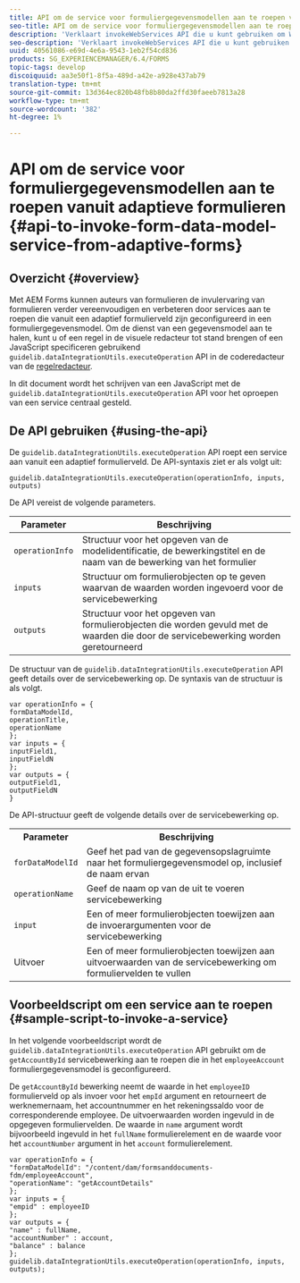 ```yaml
---
title: API om de service voor formuliergegevensmodellen aan te roepen vanuit adaptieve formulieren
seo-title: API om de service voor formuliergegevensmodellen aan te roepen vanuit adaptieve formulieren
description: 'Verklaart invokeWebServices API die u kunt gebruiken om Webdiensten aan te halen die in WSDL van binnen een adaptief vormgebied worden geschreven. '
seo-description: 'Verklaart invokeWebServices API die u kunt gebruiken om Webdiensten aan te halen die in WSDL van binnen een adaptief vormgebied worden geschreven. '
uuid: 40561086-e69d-4e6a-9543-1eb2f54cd836
products: SG_EXPERIENCEMANAGER/6.4/FORMS
topic-tags: develop
discoiquuid: aa3e50f1-8f5a-489d-a42e-a928e437ab79
translation-type: tm+mt
source-git-commit: 13d364ec820b48fb8b80da2ffd30faeeb7813a28
workflow-type: tm+mt
source-wordcount: '382'
ht-degree: 1%

---
```



# API om de service voor formuliergegevensmodellen aan te roepen vanuit adaptieve formulieren {#api-to-invoke-form-data-model-service-from-adaptive-forms}

## Overzicht {#overview}

Met AEM Forms kunnen auteurs van formulieren de invulervaring van formulieren verder vereenvoudigen en verbeteren door services aan te roepen die vanuit een adaptief formulierveld zijn geconfigureerd in een formuliergegevensmodel. Om de dienst van een gegevensmodel aan te halen, kunt u of een regel in de visuele redacteur tot stand brengen of een JavaScript specificeren gebruikend `guidelib.dataIntegrationUtils.executeOperation` API in de coderedacteur van de [regelredacteur](/help/forms/using/rule-editor.md).

In dit document wordt het schrijven van een JavaScript met de `guidelib.dataIntegrationUtils.executeOperation` API voor het oproepen van een service centraal gesteld.

## De API gebruiken {#using-the-api}

De `guidelib.dataIntegrationUtils.executeOperation` API roept een service aan vanuit een adaptief formulierveld. De API-syntaxis ziet er als volgt uit:

```
guidelib.dataIntegrationUtils.executeOperation(operationInfo, inputs, outputs)
```

De API vereist de volgende parameters.

| Parameter | Beschrijving |
|---|---|
| `operationInfo` | Structuur voor het opgeven van de modelidentificatie, de bewerkingstitel en de naam van de bewerking van het formulier |
| `inputs` | Structuur om formulierobjecten op te geven waarvan de waarden worden ingevoerd voor de servicebewerking |
| `outputs` | Structuur voor het opgeven van formulierobjecten die worden gevuld met de waarden die door de servicebewerking worden geretourneerd |

De structuur van de `guidelib.dataIntegrationUtils.executeOperation` API geeft details over de servicebewerking op. De syntaxis van de structuur is als volgt.

```
var operationInfo = {
formDataModelId,
operationTitle,
operationName
};
var inputs = {
inputField1,
inputFieldN
};
var outputs = {
outputField1,
outputFieldN
}
```

De API-structuur geeft de volgende details over de servicebewerking op.

<table> 
 <tbody> 
  <tr> 
   <th>Parameter</th> 
   <th>Beschrijving</th> 
  </tr> 
  <tr> 
   <td><code>forDataModelId</code></td> 
   <td>Geef het pad van de gegevensopslagruimte naar het formuliergegevensmodel op, inclusief de naam ervan</td> 
  </tr> 
  <tr> 
   <td><code>operationName</code></td> 
   <td>Geef de naam op van de uit te voeren servicebewerking</td> 
  </tr> 
  <tr> 
   <td><code>input</code></td> 
   <td>Een of meer formulierobjecten toewijzen aan de invoerargumenten voor de servicebewerking</td> 
  </tr> 
  <tr> 
   <td>Uitvoer</td> 
   <td>Een of meer formulierobjecten toewijzen aan uitvoerwaarden van de servicebewerking om formuliervelden te vullen<br /> </td> 
  </tr> 
 </tbody> 
</table>

## Voorbeeldscript om een service aan te roepen {#sample-script-to-invoke-a-service}

In het volgende voorbeeldscript wordt de `guidelib.dataIntegrationUtils.executeOperation` API gebruikt om de `getAccountById` servicebewerking aan te roepen die in het `employeeAccount` formuliergegevensmodel is geconfigureerd.

De `getAccountById` bewerking neemt de waarde in het `employeeID` formulierveld op als invoer voor het `empId` argument en retourneert de werknemernaam, het accountnummer en het rekeningssaldo voor de corresponderende employee. De uitvoerwaarden worden ingevuld in de opgegeven formuliervelden. De waarde in `name` argument wordt bijvoorbeeld ingevuld in het `fullName` formulierelement en de waarde voor het `accountNumber` argument in het `account` formulierelement.

```
var operationInfo = {
"formDataModelId": "/content/dam/formsanddocuments-fdm/employeeAccount",
"operationName": "getAccountDetails"
};
var inputs = {
"empid" : employeeID
};
var outputs = {
"name" : fullName,
"accountNumber" : account,
"balance" : balance
};
guidelib.dataIntegrationUtils.executeOperation(operationInfo, inputs, outputs);
```

